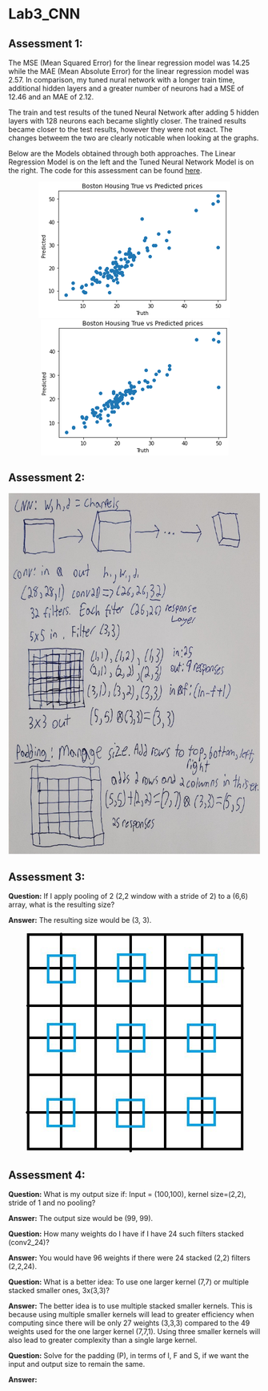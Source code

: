 # Lab3_CNN

## Assessment 1:

  The MSE (Mean Squared Error) for the linear regression model was 14.25 while the MAE (Mean Absolute Error) for the linear regression model was 2.57. In comparison, my tuned nural network with a longer train time, additional hidden layers and a greater number of neurons had a MSE of 12.46 and an MAE of 2.12.

  The train and test results of the tuned Neural Network after adding 5 hidden layers with 128 neurons each became slightly closer. The trained results became closer to the test results, however they were not exact. The changes betweem the two are clearly noticable when looking at the graphs.
  
  Below are the Models obtained through both approaches. The Linear Regression Model is on the left and the Tuned Neural Network Model is on the right. The code for this assessment can be found [here](https://github.com/serpawatwit/Lab3_CNN/blob/main/Boston_housing_dense_NN_using_Keras_pipeline.ipynb).


<p align="center">
  <img src="Linear_Regression_Model.PNG">
  <img src="Tuned_Neural_Network.PNG">
</p>

## Assessment 2:

<p align="center">
  <img src="Lecture_2_Notes.jpg">
</p> 
  
## Assessment 3:

  **Question:** If I apply pooling of 2 (2,2 window with a stride of 2) to a (6,6) array, what is the resulting size?
  
  **Answer:** The resulting size would be (3, 3).
  
<p align="center">
  <img src="A3.JPG">
</p> 
  
## Assessment 4:

  **Question:** What is my output size if: Input = (100,100), kernel size=(2,2), stride of 1 and no pooling? 
  
  **Answer:**  The output size would be (99, 99).
  
  **Question:** How many weights do I have if I have 24 such filters stacked (conv2_24)?
  
  **Answer:**  You would have 96 weights if there were 24 stacked (2,2) filters (2,2,24).
  
  **Question:** What is a better idea: To use one larger kernel (7,7) or multiple stacked smaller ones, 3x(3,3)? 
  
  **Answer:**  The better idea is to use multiple stacked smaller kernels. This is because using multiple smaller kernels will lead to greater efficiency when computing since there will be only 27 weights (3,3,3) compared to the 49 weights used for the one larger kernel (7,7,1). Using three smaller kernels will also lead to greater complexity than a single large kernel.
  
  **Question:** Solve for the padding (P), in terms of I, F and S, if we want the input and output size to remain the same. 
  
  **Answer:** 

